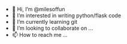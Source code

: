 - 👋 Hi, I’m @milesoffun
- 👀 I’m interested in writing python/flask code
- 🌱 I’m currently learning git
- 💞️ I’m looking to collaborate on ...
- 📫 How to reach me ...

<!---
milesoffun/milesoffun is a ✨ special ✨ repository because its `README.md` (this file) appears on your GitHub profile.
You can click the Preview link to take a look at your changes.
--->

